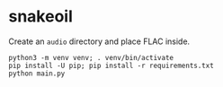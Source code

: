 # snakeoil

Create an `audio` directory and place FLAC inside.

```console
python3 -m venv venv; . venv/bin/activate
pip install -U pip; pip install -r requirements.txt
python main.py
```
